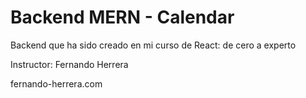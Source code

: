 # Backend MERN - Calendar

Backend que ha sido creado en mi curso de React: de cero a experto

Instructor: Fernando Herrera

fernando-herrera.com